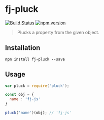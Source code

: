 # fj-pluck

[![Build Status](https://travis-ci.org/fj-js/fj-pluck.svg)](https://travis-ci.org/fj-js/fj-pluck) [![npm version](https://badge.fury.io/js/fj-pluck.svg)](http://badge.fury.io/js/fj-pluck)

> Plucks a property from the given object.

## Installation

`npm install fj-pluck --save`

## Usage

```js
var pluck = require('pluck');

const obj = {
  name : 'fj-js'
}

pluck('name')(obj); // 'fj-js'
```
